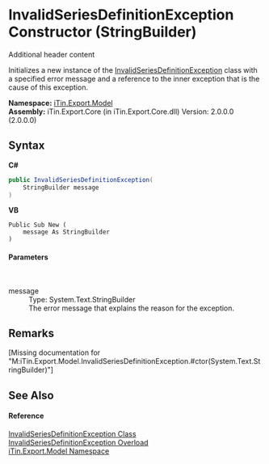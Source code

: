# InvalidSeriesDefinitionException Constructor (StringBuilder)
Additional header content 

Initializes a new instance of the <a href="T_iTin_Export_Model_InvalidSeriesDefinitionException">InvalidSeriesDefinitionException</a> class with a specified error message and a reference to the inner exception that is the cause of this exception.

**Namespace:**&nbsp;<a href="N_iTin_Export_Model">iTin.Export.Model</a><br />**Assembly:**&nbsp;iTin.Export.Core (in iTin.Export.Core.dll) Version: 2.0.0.0 (2.0.0.0)

## Syntax

**C#**<br />
``` C#
public InvalidSeriesDefinitionException(
	StringBuilder message
)
```

**VB**<br />
``` VB
Public Sub New ( 
	message As StringBuilder
)
```


#### Parameters
&nbsp;<dl><dt>message</dt><dd>Type: System.Text.StringBuilder<br />The error message that explains the reason for the exception.</dd></dl>

## Remarks
\[Missing <remarks> documentation for "M:iTin.Export.Model.InvalidSeriesDefinitionException.#ctor(System.Text.StringBuilder)"\]

## See Also


#### Reference
<a href="T_iTin_Export_Model_InvalidSeriesDefinitionException">InvalidSeriesDefinitionException Class</a><br /><a href="Overload_iTin_Export_Model_InvalidSeriesDefinitionException__ctor">InvalidSeriesDefinitionException Overload</a><br /><a href="N_iTin_Export_Model">iTin.Export.Model Namespace</a><br />